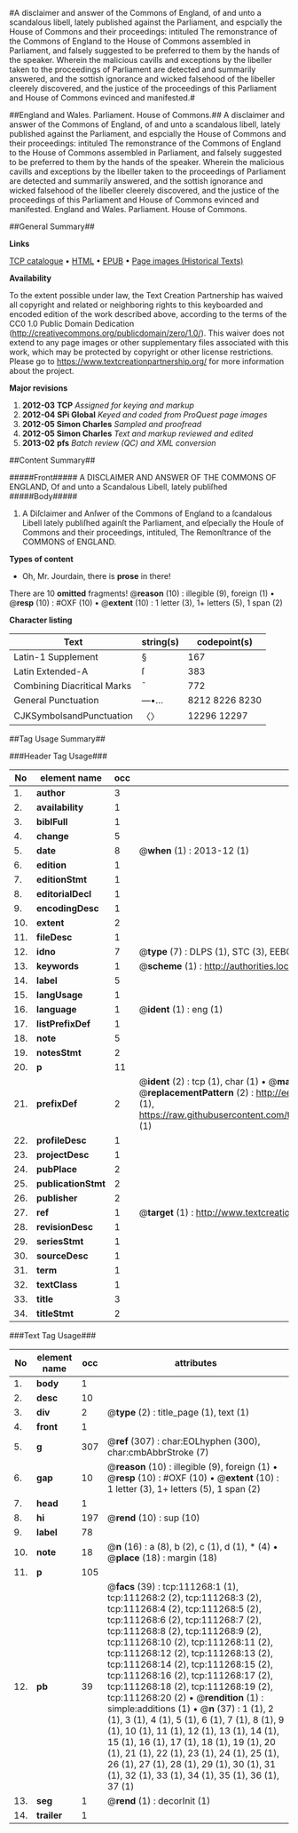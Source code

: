 #A disclaimer and answer of the Commons of England, of and unto a scandalous libell, lately published against the Parliament, and espcially the House of Commons and their proceedings: intituled The remonstrance of the Commons of England to the House of Commons assembled in Parliament, and falsely suggested to be preferred to them by the hands of the speaker. Wherein the malicious cavills and exceptions by the libeller taken to the proceedings of Parliament are detected and summarily answered, and the sottish ignorance and wicked falsehood of the libeller cleerely discovered, and the justice of the proceedings of this Parliament and House of Commons evinced and manifested.#

##England and Wales. Parliament. House of Commons.##
A disclaimer and answer of the Commons of England, of and unto a scandalous libell, lately published against the Parliament, and espcially the House of Commons and their proceedings: intituled The remonstrance of the Commons of England to the House of Commons assembled in Parliament, and falsely suggested to be preferred to them by the hands of the speaker. Wherein the malicious cavills and exceptions by the libeller taken to the proceedings of Parliament are detected and summarily answered, and the sottish ignorance and wicked falsehood of the libeller cleerely discovered, and the justice of the proceedings of this Parliament and House of Commons evinced and manifested.
England and Wales. Parliament. House of Commons.

##General Summary##

**Links**

[TCP catalogue](http://www.ota.ox.ac.uk/tcp/)  • 
[HTML](http://tei.it.ox.ac.uk/tcp/Texts-HTML/free/A83/A83701.html)  • 
[EPUB](http://tei.it.ox.ac.uk/tcp/Texts-EPUB/free/A83/A83701.epub) • 
[Page images (Historical Texts)](https://historicaltexts.jisc.ac.uk/eebo-99859199e)

**Availability**

To the extent possible under law, the Text Creation Partnership has waived all copyright and related or neighboring rights to this keyboarded and encoded edition of the work described above, according to the terms of the CC0 1.0 Public Domain Dedication (http://creativecommons.org/publicdomain/zero/1.0/). This waiver does not extend to any page images or other supplementary files associated with this work, which may be protected by copyright or other license restrictions. Please go to https://www.textcreationpartnership.org/ for more information about the project.

**Major revisions**

1. __2012-03__ __TCP__ *Assigned for keying and markup*
1. __2012-04__ __SPi Global__ *Keyed and coded from ProQuest page images*
1. __2012-05__ __Simon Charles__ *Sampled and proofread*
1. __2012-05__ __Simon Charles__ *Text and markup reviewed and edited*
1. __2013-02__ __pfs__ *Batch review (QC) and XML conversion*

##Content Summary##

#####Front#####
A DISCLAIMER AND ANSWER OF THE COMMONS OF ENGLAND, Of and unto a Scandalous Libell, lately publiſhed
#####Body#####

1. A Diſclaimer and Anſwer of the Commons of England to a ſcandalous Libell lately publiſhed againſt the Parliament, and eſpecially the Houſe of Commons and their proceedings, intituled, The Remonſtrance of the COMMONS of ENGLAND.

**Types of content**

  * Oh, Mr. Jourdain, there is **prose** in there!

There are 10 **omitted** fragments! 
 @__reason__ (10) : illegible (9), foreign (1)  •  @__resp__ (10) : #OXF (10)  •  @__extent__ (10) : 1 letter (3), 1+ letters (5), 1 span (2)

**Character listing**


|Text|string(s)|codepoint(s)|
|---|---|---|
|Latin-1 Supplement|§|167|
|Latin Extended-A|ſ|383|
|Combining             Diacritical Marks|̄|772|
|General Punctuation|—•…|8212 8226 8230|
|CJKSymbolsandPunctuation|〈〉|12296 12297|

##Tag Usage Summary##

###Header Tag Usage###

|No|element name|occ|attributes|
|---|---|---|---|
|1.|__author__|3||
|2.|__availability__|1||
|3.|__biblFull__|1||
|4.|__change__|5||
|5.|__date__|8| @__when__ (1) : 2013-12 (1)|
|6.|__edition__|1||
|7.|__editionStmt__|1||
|8.|__editorialDecl__|1||
|9.|__encodingDesc__|1||
|10.|__extent__|2||
|11.|__fileDesc__|1||
|12.|__idno__|7| @__type__ (7) : DLPS (1), STC (3), EEBO-CITATION (1), PROQUEST (1), VID (1)|
|13.|__keywords__|1| @__scheme__ (1) : http://authorities.loc.gov/ (1)|
|14.|__label__|5||
|15.|__langUsage__|1||
|16.|__language__|1| @__ident__ (1) : eng (1)|
|17.|__listPrefixDef__|1||
|18.|__note__|5||
|19.|__notesStmt__|2||
|20.|__p__|11||
|21.|__prefixDef__|2| @__ident__ (2) : tcp (1), char (1)  •  @__matchPattern__ (2) : ([0-9\-]+):([0-9IVX]+) (1), (.+) (1)  •  @__replacementPattern__ (2) : http://eebo.chadwyck.com/downloadtiff?vid=$1&page=$2 (1), https://raw.githubusercontent.com/textcreationpartnership/Texts/master/tcpchars.xml#$1 (1)|
|22.|__profileDesc__|1||
|23.|__projectDesc__|1||
|24.|__pubPlace__|2||
|25.|__publicationStmt__|2||
|26.|__publisher__|2||
|27.|__ref__|1| @__target__ (1) : http://www.textcreationpartnership.org/docs/. (1)|
|28.|__revisionDesc__|1||
|29.|__seriesStmt__|1||
|30.|__sourceDesc__|1||
|31.|__term__|1||
|32.|__textClass__|1||
|33.|__title__|3||
|34.|__titleStmt__|2||


###Text Tag Usage###

|No|element name|occ|attributes|
|---|---|---|---|
|1.|__body__|1||
|2.|__desc__|10||
|3.|__div__|2| @__type__ (2) : title_page (1), text (1)|
|4.|__front__|1||
|5.|__g__|307| @__ref__ (307) : char:EOLhyphen (300), char:cmbAbbrStroke (7)|
|6.|__gap__|10| @__reason__ (10) : illegible (9), foreign (1)  •  @__resp__ (10) : #OXF (10)  •  @__extent__ (10) : 1 letter (3), 1+ letters (5), 1 span (2)|
|7.|__head__|1||
|8.|__hi__|197| @__rend__ (10) : sup (10)|
|9.|__label__|78||
|10.|__note__|18| @__n__ (16) : a (8), b (2), c (1), d (1), * (4)  •  @__place__ (18) : margin (18)|
|11.|__p__|105||
|12.|__pb__|39| @__facs__ (39) : tcp:111268:1 (1), tcp:111268:2 (2), tcp:111268:3 (2), tcp:111268:4 (2), tcp:111268:5 (2), tcp:111268:6 (2), tcp:111268:7 (2), tcp:111268:8 (2), tcp:111268:9 (2), tcp:111268:10 (2), tcp:111268:11 (2), tcp:111268:12 (2), tcp:111268:13 (2), tcp:111268:14 (2), tcp:111268:15 (2), tcp:111268:16 (2), tcp:111268:17 (2), tcp:111268:18 (2), tcp:111268:19 (2), tcp:111268:20 (2)  •  @__rendition__ (1) : simple:additions (1)  •  @__n__ (37) : 1 (1), 2 (1), 3 (1), 4 (1), 5 (1), 6 (1), 7 (1), 8 (1), 9 (1), 10 (1), 11 (1), 12 (1), 13 (1), 14 (1), 15 (1), 16 (1), 17 (1), 18 (1), 19 (1), 20 (1), 21 (1), 22 (1), 23 (1), 24 (1), 25 (1), 26 (1), 27 (1), 28 (1), 29 (1), 30 (1), 31 (1), 32 (1), 33 (1), 34 (1), 35 (1), 36 (1), 37 (1)|
|13.|__seg__|1| @__rend__ (1) : decorInit (1)|
|14.|__trailer__|1||
